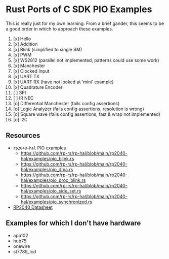 # Rust Ports of C SDK PIO Examples

This is really just for my own learning.  From a brief gander, this seems to be
a good order in which to approach these examples.

1. [x] Hello
1. [x] Addition
1. [x] Blink (simplified to single SM)
1. [x] PWM
1. [x] WS2812 (parallel not implemented, patterns could use some work)
1. [x] Manchester
1. [x] Clocked Input
1. [x] UART TX
1. [x] UART RX (have not looked at 'mini' example)
1. [x] Quadrature Encoder
1. [ ] SPI
1. [ ] IR NEC
1. [o] Differential Manchester (fails config assertions)
1. [o] Logic Analyzer (fails config assertions, resolution is wrong)
1. [o] Square wave (fails config assertions, fast & wrap not implemented)
1. [o] I2C

## Resources

- `rp2040-hal` PIO examples
    - <https://github.com/rp-rs/rp-hal/blob/main/rp2040-hal/examples/pio_blink.rs>
    - <https://github.com/rp-rs/rp-hal/blob/main/rp2040-hal/examples/pio_dma.rs>
    - <https://github.com/rp-rs/rp-hal/blob/main/rp2040-hal/examples/pio_proc_blink.rs>
    - <https://github.com/rp-rs/rp-hal/blob/main/rp2040-hal/examples/pio_side_set.rs>
    - <https://github.com/rp-rs/rp-hal/blob/main/rp2040-hal/examples/pio_synchronized.rs>
- [RP2040 Datasheet](https://datasheets.raspberrypi.com/rp2040/rp2040-datasheet.pdf)

## Examples for which I don't have hardware
- apa102
- hub75
- onewire
- st7789_lcd
